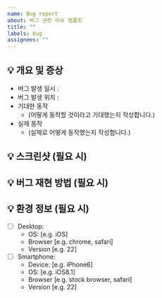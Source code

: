 ```yaml
---
name: Bug report
about: 버그 관련 이슈 템플릿
title: ""
labels: bug
assignees: ""
---
```


## 💡 개요 및 증상

- 버그 발생 일시 :
- 버그 발생 위치 :
- 기대한 동작
  - (어떻게 동작할 것이라고 기대했는지 작성합니다.)
- 실제 동작
  - (실제로 어떻게 동작했는지 작성합니다.)

## 💡 스크린샷 (필요 시)

## 💡 버그 재현 방법 (필요 시)

## 💡 환경 정보 (필요 시)

- [ ] Desktop:
  - OS: [e.g. iOS]
  - Browser [e.g. chrome, safari]
  - Version [e.g. 22]
- [ ] Smartphone:
  - Device: [e.g. iPhone6]
  - OS: [e.g. iOS8.1]
  - Browser [e.g. stock browser, safari]
  - Version [e.g. 22]
